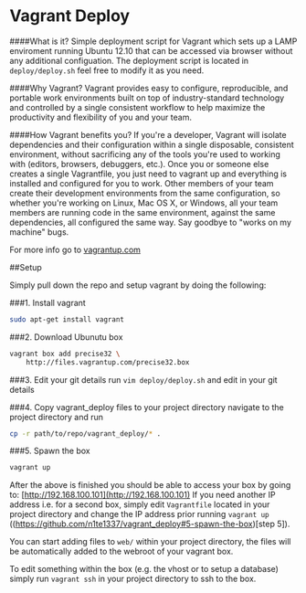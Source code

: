 Vagrant Deploy
=======

####What is it?
Simple deployment script for Vagrant which sets up a LAMP enviroment running Ubuntu 12.10 that can be accessed via browser without any additional configuation.
The deployment script is located in `deploy/deploy.sh` feel free to modify it as you need.

####Why Vagrant?
Vagrant provides easy to configure, reproducible, and portable work environments built on top of industry-standard technology and controlled by a single consistent workflow to help maximize the productivity and flexibility of you and your team.

####How Vagrant benefits you?
If you're a developer, Vagrant will isolate dependencies and their configuration within a single disposable, consistent environment, without sacrificing any of the tools you're used to working with (editors, browsers, debuggers, etc.). Once you or someone else creates a single Vagrantfile, you just need to vagrant up and everything is installed and configured for you to work. Other members of your team create their development environments from the same configuration, so whether you're working on Linux, Mac OS X, or Windows, all your team members are running code in the same environment, against the same dependencies, all configured the same way. Say goodbye to "works on my machine" bugs.

For more info go to [vagrantup.com](http://vagrantup.com)


##Setup

Simply pull down the repo and setup vagrant by doing the following: 

###1. Install vagrant
```sh
sudo apt-get install vagrant
```
 
###2. Download Ubunutu box
```sh
vagrant box add precise32 \
    http://files.vagrantup.com/precise32.box
```
 
###3. Edit your git details
run `vim deploy/deploy.sh` and edit in your git details
 
###4. Copy vagrant_deploy files to your project directory
navigate to the project directory and run
```sh
cp -r path/to/repo/vagrant_deploy/* .
```

###5. Spawn the box
```sh
vagrant up
```


After the above is finished you should be able to access your box by going to: [http://192.168.100.101](http://192.168.100.101)
If you need another IP address i.e. for a second box, simply edit `Vagrantfile` located in your project directory and change the IP address prior running `vagrant up` ((https://github.com/n1te1337/vagrant_deploy#5-spawn-the-box)[step 5]). 

You can start adding files to `web/` within your project directory, the files will be automatically added to the webroot of your vagrant box.

To edit something within the box (e.g. the vhost or to setup a database) simply run `vagrant ssh` in your project directory to ssh to the box.
